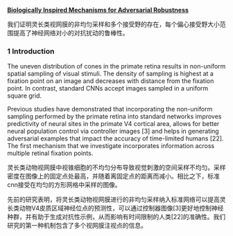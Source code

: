 

**[Biologically Inspired Mechanisms for Adversarial Robustness](https://link.zhihu.com/?target=https%3A//arxiv.org/abs/2006.16427)**

我们证明灵长类视网膜的非均匀采样和多个接受野的存在，每个偏心接受野大小范围提高了神经网络对小的对抗扰动的鲁棒性。

### 1 Introduction

The uneven distribution of cones in the primate retina results in non-uniform spatial sampling of visual stimuli. The density of sampling is highest at a fixation point on an image and decreases with distance from the fixation point. In contrast, standard CNNs accept images sampled in a uniform square grid.

Previous studies have demonstrated that incorporating the non-uniform sampling performed by the primate retina into standard networks improves predictivity of neural sites in the primate V4 cortical area, allows for better neural population control via controller images [3] and helps in generating adversarial examples that impact the accuracy of time-limited humans [22]. The first mechanism that we investigate incorporates information across multiple retinal fixation points.

灵长类动物视网膜中视锥细胞的不均匀分布导致视觉刺激的空间采样不均匀。采样密度在图像上的固定点处最高，并随着离固定点的距离而减小。相比之下，标准cnn接受在均匀的方形网格中采样的图像。


先前的研究表明，将灵长类动物视网膜进行的非均匀采样纳入标准网络可以提高灵长类动物V4皮质区域神经位点的预测性，可以通过控制器图像[3]更好地控制神经种群，并有助于生成对抗性示例，从而影响有时间限制的人类[22]的准确性。我们研究的第一种机制包含了多个视网膜注视点的信息。
